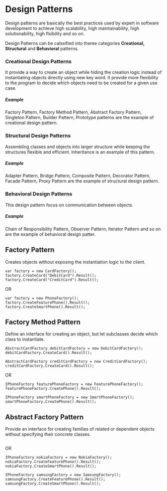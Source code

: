 # Design Patterns
Design patterns are basically the best practices used by expert in software development to achieve high scalability, high maintainability, high solutionability, high flxibility and so on.

Design Patterns can be calssified into theree categories <b>Creational, Structural</b> and <b>Behavioral</b> patterns.

### Creational Design Patterns
It provide a way to create an object while hiding the creation logic instead of instantiating objects directly using new key word. It provide more flexibility to the program to decide which objects need to be created for a given use case.
##### Example
Factory Pattern, Factory Method Pattern, Abstract Factory Pattern, Singleton Pattern, Builder Pattern, Prototype patterns are the example of creational design pattern.

### Structural Design Patterns
Assembling classes and objects into larger structure while keeping the structures flexible and efficient. Inheritance is an example of this pattern.
##### Example
Adapter Pattern, Bridge Pattern, Composite Pattern, Decorator Pattern, Facade Pattern, Proxy Pattern are the example of structural design pattern.

### Behavioral Design Patterns
This design pattern focus on communication between objects.
##### Example
Chain of Responsibility Pattern, Observer Pattern, Iterator Pattern and so on are the example of behavioral design patter.


## Factory Pattern
Creates objects without exposing the instantiation logic to the client.

```
var factory = new CardFactory();
factory.CreateCard("DebitCard").Result();
factory.CreateCard("CreditCard").Result();
```
OR
```
var factory = new PhoneFactory();
factory.CreateFeaturePhone().Result();
factory.CreateSmartPhone().Result();
```

## Factory Method Pattern
Define an interface for creating an object, but let subclasses decide which class to instantiate.
```
AbstractCardFactory debitCardFactory = new DebitCardFactory();
debitCardFactory.CreateCard().Result();

AbstractCardFactory creditCardFactory = new CreditCardFactory();
creditCardFactory.CreateCard().Result();
```
OR
```
IPhoneFactory featurePhoneFactory = new FeaturePhoneFactory();
featurePhoneFactory.CreatePhone().Result();          

IPhoneFactory smartPhoneFactory = new SmartPhoneFactory();
smartPhoneFactory.CreatePhone().Result();
```
## Abstract Factory Pattern
Provide an interface for creating families of related or dependent objects without specifying their concrete classes.
```
```
OR
```
IPhoneFactory nokiaFactory = new NokiaFactory();
nokiaFactory.CreateFeaturePhone().Result();
nokiaFactory.CreateSmartPhone().Result();

IPhoneFactory samsungFactory = new SamsungFactory();
samsungFactory.CreateFeaturePhone().Result();
samsungFactory.CreateSmartPhone().Result();
```
